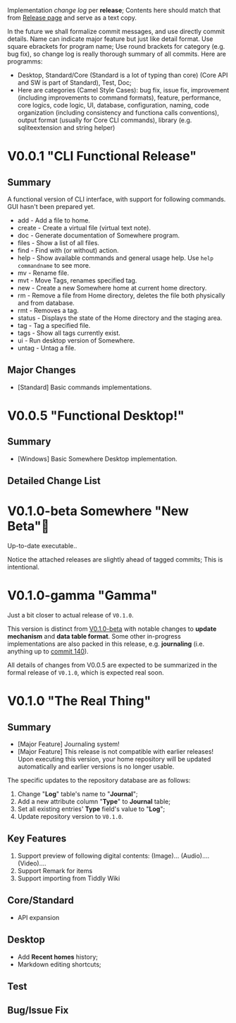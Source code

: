Implementation *change log* per **release**; Contents here should match that from [Release page](https://github.com/szinubuntu/Somewhere/releases) and serve as a text copy.

In the future we shall formalize commit messages, and use directly commit details. Name can indicate major feature but just like detail format. Use square ebrackets for  program name; Use round brackets for category (e.g. bug fix), so change log is really thorough summary of all commits. Here are programms: 

- Desktop, Standard/Core (Standard is a lot of typing than core) (Core API and SW is part of Standard), Test, Doc; 
- Here are categories (Camel Style Cases): bug fix, issue fix, improvement (including improvements to command formats), feature, performance, core logics, code logic, UI, database, configuration, naming, code organization (including consistency and functiona calls conventions), output format (usually for Core CLI commands), library (e.g. sqliteextension and string helper)

# V0.0.1 "CLI Functional Release"

## Summary

A functional version of CLI interface, with support for following commands. GUI hasn't been prepared yet.

* add - Add a file to home.
* create - Create a virtual file (virtual text note).
* doc - Generate documentation of Somewhere program.
* files - Show a list of all files.
* find - Find with (or without) action.
* help - Show available commands and general usage help. Use `help commandname` to see more.
* mv - Rename file.
* mvt - Move Tags, renames specified tag.
* new - Create a new Somewhere home at current home directory.
* rm - Remove a file from Home directory, deletes the file both physically and from database.
* rmt - Removes a tag.
* status - Displays the state of the Home directory and the staging area.
* tag - Tag a specified file.
* tags - Show all tags currently exist.
* ui - Run desktop version of Somewhere.
* untag - Untag a file.

## Major Changes

* \[Standard\] Basic commands implementations.

# V0.0.5 "Functional Desktop!"

## Summary

* \[Windows\] Basic Somewhere Desktop implementation.

## Detailed Change List

# V0.1.0-beta Somewhere "New Beta"🎉

Up-to-date executable..

Notice the attached releases are slightly ahead of tagged commits; This is intentional.

# V0.1.0-gamma "Gamma"

Just a bit closer to actual release of `V0.1.0`.

This version is distinct from [V0.1.0-beta](https://github.com/szinubuntu/Somewhere/releases/tag/V0.1.0-beta) with notable changes to **update mechanism** and **data table format**. Some other in-progress implementations are also packed in this release, e.g. **journaling** (i.e. anything up to [commit 140](https://github.com/szinubuntu/Somewhere/commit/cea08ca857f317a9a0a2b8e58babbc464af0223c)).

All details of changes from V0.0.5 are expected to be summarized in the formal release of `V0.1.0`, which is expected real soon.

# V0.1.0 "The Real Thing"

## Summary

* \[Major Feature\] Journaling system!
* \[Major Feature\] This release is not compatible with earlier releases! Upon executing this version, your home repository will be updated automatically and earlier versions is no longer usable.

The specific updates to the repository database are as follows:

1. Change "**Log**" table's name to "**Journal**";
2. Add a new attribute column "**Type**" to **Journal** table;
3. Set all existing entries' **Type** field's value to "**Log**";
4. Update repository version to `V0.1.0`.

## Key Features

1. Support preview of following digital contents: (Image)... (Audio).... (Video)....
2. Support Remark for items
3. Support importing from Tiddly Wiki

## Core/Standard

* API expansion

## Desktop

* Add **Recent homes** history;
* Markdown editing shortcuts;

## Test

## Bug/Issue Fix